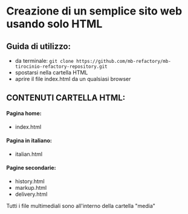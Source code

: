 # Creazione di un semplice sito web usando solo HTML
## Guida di utilizzo:
- da terminale: `git clone https://github.com/mb-refactory/mb-tirocinio-refactory-repository.git`
- spostarsi nella cartella HTML
- aprire il file index.html da un qualsiasi browser

## CONTENUTI CARTELLA HTML:
#### Pagina home:
- index.html 

#### Pagina in italiano: 
- italian.html 

#### Pagine secondarie:
- history.html 
- markup.html 
- delivery.html 

Tutti i file multimediali sono all'interno della cartella "media"

